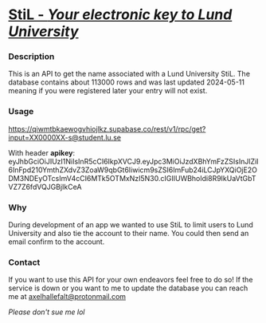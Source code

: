 # [StiL - <em>Your electronic key to Lund University</em>](https://03haax.github.io/stil)

### Description
This is an API to get the name associated with a Lund University StiL. The database contains about 113000 rows and was last updated 2024-05-11 meaning if you were registered later your entry will not exist.

### Usage
https://qiwmtbkaewogvhiojlkz.supabase.co/rest/v1/rpc/get?input=XX0000XX-s@student.lu.se

With header **apikey**:
eyJhbGciOiJIUzI1NiIsInR5cCI6IkpXVCJ9.eyJpc3MiOiJzdXBhYmFzZSIsInJlZiI6InFpd210YmthZXdvZ3ZoaW9qbGt6Iiwicm9sZSI6ImFub24iLCJpYXQiOjE2ODM3NDEyOTcsImV4cCI6MTk5OTMxNzI5N30.cIGIIUWBhoIdi8R9IkUaVtGbTVZ7Z6fdVQJGBjIkCeA

### Why
During development of an app we wanted to use StiL to limit users to Lund University and also tie the account to their name. You could then send an email confirm to the account.

### Contact
If you want to use this API for your own endeavors feel free to do so! If the service is down or you want to me to update the database you can reach me at [axelhallefalt@protonmail.com](mailto:axelhallefalt@protonmail.com)

<em>Please don't sue me lol</em>
